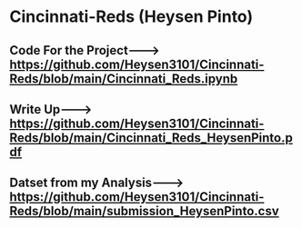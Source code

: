 # Cincinnati-Reds (Heysen Pinto)

## Code For the Project---> https://github.com/Heysen3101/Cincinnati-Reds/blob/main/Cincinnati_Reds.ipynb

## Write Up---> https://github.com/Heysen3101/Cincinnati-Reds/blob/main/Cincinnati_Reds_HeysenPinto.pdf

## Datset from my Analysis---> https://github.com/Heysen3101/Cincinnati-Reds/blob/main/submission_HeysenPinto.csv

